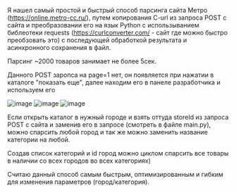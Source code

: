 Я нашел самый простой и быстрый способ парсинга сайта Метро (https://online.metro-cc.ru/), путем копирования C-url из запроса POST с сайта и преобразовании его на язык Python с использыванием библеотеки requests (https://curlconverter.com/  - сайт где можно быстро преобзовать это) с последующей обработкой результата и асинхронного сохранения в файл.

Парсинг ~2000 товаров занимает не более 5сек.

Данного POST заропса на page=1 нет, он появляется при нажатии в каталоге "показать еще", далее находим его в панеле разработчика и используем его  

![image](https://github.com/arttemtim/tima_holl/assets/117145840/99bd0a5e-0d52-477a-b310-68f0be773335)
![image](https://github.com/arttemtim/tima_holl/assets/117145840/63e42438-e538-4931-b49c-ebeeb71098f6)
![image](https://github.com/arttemtim/tima_holl/assets/117145840/37410ae2-77b3-487b-a95b-20405f0b642d)

Если открыть каталог в нужный городе и взять оттуда storeId из запроса POST с сайта и заменив его в запросе (смотреть в файле main.py), можно спарсить любой город и так же можно заменить название категории на любой.

Создав список категорий и id город можно циклом спарсить все товары в наличии со всех городов во всех категориях)

Считаю данный способ самым быстрым, оптимизированным и гибким для изменения параметров (город/категория).
